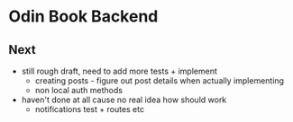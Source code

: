 # Odin Book Backend

## Next

- still rough draft, need to add more tests + implement
  - creating posts - figure out post details when actually implementing
  - non local auth methods
- haven't done at all cause no real idea how should work  
  - notifications test + routes etc
